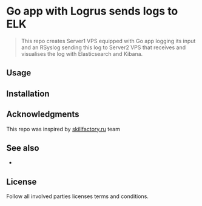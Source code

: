 # Go app with Logrus sends logs to ELK
> This repo creates Server1 VPS equipped with Go app logging its input and an RSyslog sending this log to Server2 VPS that receives and visualises the log with Elasticsearch and Kibana.

## Usage

## Installation

## Acknowledgments
This repo was inspired by [skillfactory.ru](https://skillfactory.ru/devops#syllabus) team

## See also 
- []()

## License
Follow all involved parties licenses terms and conditions.